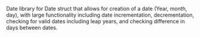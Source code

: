 Date library for Date struct that allows for creation of a date (Year, month, day), with large functionality including date incrementation, decrementation, checking for valid dates including leap years, and checking difference in days between dates.
